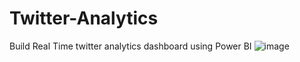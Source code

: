 # Twitter-Analytics
Build Real Time twitter analytics dashboard using Power BI
![image](https://github.com/user-attachments/assets/c83636e5-5cba-4522-819d-df6c56f62d46)


